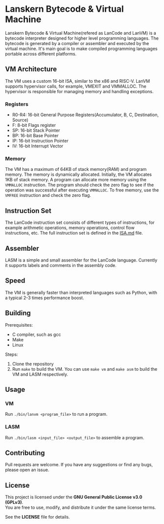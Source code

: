 # Lanskern Bytecode & Virtual Machine
Lanskern Bytecode & Virtual Machine(refered as LanCode and LanVM) is a bytecode interpreter designed for higher level programming languages. The bytecode is generated by a compiler or assembler and executed by the virtual machine. It's main goal is to make compiled programming languages portable across different platforms.

## VM Architecture
The VM uses a custom 16-bit ISA, similar to the x86 and RISC-V. LanVM supports hypervisor calls, for example, VMEXIT and VMMALLOC. The hypervisor is responsible for managing memory and handling exceptions.

### Registers
- R0-R4: 16-bit General Purpose Registers(Accumulator, B, C, Destination, Source)
- F: 8-bit Flags register
- SP: 16-bit Stack Pointer
- BP: 16-bit Base Pointer
- IP: 16-bit Instruction Pointer
- IV: 16-bit Interrupt Vector

### Memory
The VM has a maximum of 64KB of stack memory(RAM) and program memory. The memory is dynamically allocated. Initially, the VM allocates 1KB of stack memory. A program can allocate more memory using the `VMMALLOC` instruction. The program should check the zero flag to see if the operation was successful after executing `VMMALLOC`. To free memory, use the `VMFREE` instruction and check the zero flag.

## Instruction Set
The LanCode instruction set consists of different types of instructions, for example arithmetic operations, memory operations, control flow instructions, etc. The full instruction set is defined in the [ISA.md](ISA.md) file.

## Assembler
LASM is a simple and small assembler for the LanCode language. Currently it supports labels and comments in the assembly code.

## Speed
The VM is generally faster than interpreted languages such as Python, with a typical 2-3 times performance boost.

## Building
Prerequisites:
- C compiler, such as gcc
- Make
- Linux

Steps:
1. Clone the repository
2. Run `make` to build the VM. You can use `make vm` and `make asm` to build the VM and LASM respectively.

## Usage

### VM
Run `./bin/lanvm <program_file>` to run a program.

### LASM
Run `./bin/lasm <input_file> <output_file>` to assemble a program.

## Contributing
Pull requests are welcome. If you have any suggestions or find any bugs, please open an issue.

## License
This project is licensed under the **GNU General Public License v3.0 (GPLv3)**.  
You are free to use, modify, and distribute it under the same license terms.

See the **LICENSE** file for details.